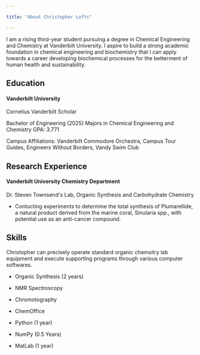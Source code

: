 ```yaml
---

title: "About Christopher Lofts"

---
```


I am a rising third-year student pursuing a degree in Chemical Engineering and Chemistry at Vanderbilt 
University. I aspire to build a strong academic foundation in chemical engineering and biochemistry that I can apply 
towards a career developing biochemical processes for the betterment of human health and sustainability.

## Education 

#### Vanderbilt University
Cornelius Vanderbilt Scholar

Bachelor of Engineering (2025)
Majors in Chemical Engineering and Chemistry
GPA: 3.771

Campus Affiliations: Vanderbilt Commodore Orchestra, Campus Tour Guides, Engineers Without Borders, Vandy Swim Club

## Research Experience

#### Vanderbilt University Chemistry Department
Dr. Steven Townsend's Lab, Organic Synthesis and Carbohydrate Chemistry
* Contucting experiments to determine the total synthesis of Plumarellide, a natural product derived from the marine coral, Sinularia spp., with potential use as an anti-cancer compound.

## Skills

Christopher can precisely operate standard organic chemsitry lab equipment and execute supporting programs through various computer softwares.

* Organic Synthesis (2 years)
* NMR Spectroscopy
* Chromotography
* ChemOffice

* Python (1 year)
* NumPy (0.5 Years)
* MatLab (1 year)


